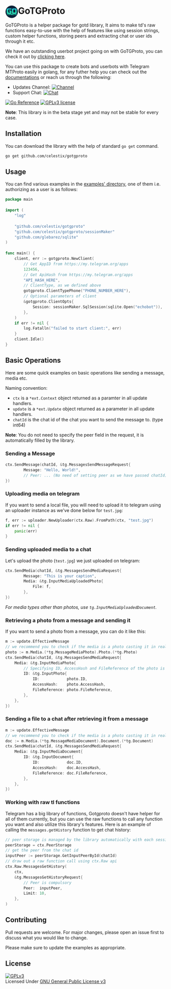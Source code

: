 # <a href="https://github.com/celestix/gotgproto"><img src="./gotgproto.png" width="40px" align="left"></img></a> GoTGProto
GoTGProto is a helper package for gotd library, It aims to make td's raw functions easy-to-use with the help of features like using session strings, custom helper functions, storing peers and extracting chat or user ids through it etc.

We have an outstanding userbot project going on with GoTGProto, you can check it out by [clicking here](https://github.com/GigaUserbot/GIGA). 

You can use this package to create bots and userbots with Telegram MTProto easily in golang, for any futher help you can check out the [documentations](https://pkg.go.dev/github.com/celestix/gotgproto) or reach us through the following:
- Updates Channel: [![Channel](https://img.shields.io/badge/GoTGProto-Channel-dark)](https://telegram.me/gotgproto)
- Support Chat: [![Chat](https://img.shields.io/badge/GoTGProto-Support%20Chat-red)](https://telegram.me/gotgprotochat)

[![Go Reference](https://pkg.go.dev/badge/github.com/celestix/gotgproto.svg)](https://pkg.go.dev/github.com/celestix/gotgproto) [![GPLv3 license](https://img.shields.io/badge/License-GPLv3-blue.svg)](http://perso.crans.org/besson/LICENSE.html)

**Note**: This library is in the beta stage yet and may not be stable for every case.

## Installation
You can download the library with the help of standard `go get` command.

```bash
go get github.com/celestix/gotgproto
```

## Usage
You can find various examples in the [examples' directory](./examples/), one of them i.e. authorizing as a user is as follows:
```go
package main

import (
	"log"
	
	"github.com/celestix/gotgproto"
	"github.com/celestix/gotgproto/sessionMaker"
	"github.com/glebarez/sqlite"
)

func main() {
	client, err := gotgproto.NewClient(
		// Get AppID from https://my.telegram.org/apps
		123456,
		// Get ApiHash from https://my.telegram.org/apps
		"API_HASH_HERE",
		// ClientType, as we defined above
		gotgproto.ClientTypePhone("PHONE_NUMBER_HERE"),
		// Optional parameters of client
		&gotgproto.ClientOpts{
			Session: sessionMaker.SqlSession(sqlite.Open("echobot")),
		},
	)
	if err != nil {
		log.Fatalln("failed to start client:", err)
	}
	client.Idle()
}
```

## Basic Operations
Here are some quick examples on basic operations like sending a message, media etc.

Naming convention:
- `ctx` is a `*ext.Context` object returned as a paramter in all update handlers.
- `update` is a `*ext.Update` object returned as a parameter in all update handlers.
- `chatId` is the chat id of the chat you want to send the message to. (type int64)

**Note**: You do not need to specify the peer field in the request, it is automatically filled by the library.

### Sending a Message
```go
ctx.SendMessage(chatId, &tg.MessagesSendMessageRequest{
		Message: "Hello, World!",
		// Peer: ... (No need of setting peer as we have passed chatId)
})
```

### Uploading media on telegram
If you want to send a local file, you will need to upload it to telegram using an uploader instance as we've done below for `test.jpg`:
```go
f, err := uploader.NewUploader(ctx.Raw).FromPath(ctx, "test.jpg")
if err != nil {
	panic(err)
}
```

### Sending uploaded media to a chat
Let's upload the photo (`test.jpg`) we just uploaded on telegram:
```go
ctx.SendMedia(chatId, &tg.MessagesSendMediaRequest{
		Message: "This is your caption",
		Media: &tg.InputMediaUploadedPhoto{
			File: f,
		},
})
```

_For media types other than photos, use `tg.InputMediaUploadedDocument`._

### Retrieving a photo from a message and sending it
If you want to send a photo from a message, you can do it like this:
```go
m := update.EffectiveMessage
// we recommend you to check if the media is a photo casting it in real life applications.
photo := m.Media.(*tg.MessageMediaPhoto).Photo.(*tg.Photo)
ctx.SendMedia(chatId, &tg.MessagesSendMediaRequest{
	Media: &tg.InputMediaPhoto{
		// Specifying ID, AccessHash and FileReference of the photo is compulsory.
		ID: &tg.InputPhoto{
			ID:            photo.ID,
			AccessHash:    photo.AccessHash,
			FileReference: photo.FileReference,
		},
	},
})
```

### Sending a file to a chat after retrieving it from a message
```go
m := update.EffectiveMessage
// we recommend you to check if the media is a photo casting it in real life applications.
doc := m.Media.(*tg.MessageMediaDocument).Document.(*tg.Document)
ctx.SendMedia(chatId, &tg.MessagesSendMediaRequest{
	Media: &tg.InputMediaDocument{
		ID: &tg.InputDocument{
			ID:            doc.ID,
			AccessHash:    doc.AccessHash,
			FileReference: doc.FileReference,
		},
	},
})
```

### Working with raw tl functions
Telegram has a big library of functions, Gotgproto doesn't have helper for all of them currently, but you can use the raw functions to call any function you want and also utilize this library's features. Here is an example of calling the `messages.getHistory` function to get chat history:
```go
// peer storage is managed by the library automatically with each session. It stores the chat ids and their access hash which are needed to create input peer queries.
peerStorage = ctx.PeerStorage
// get the peer from the chat id
inputPeer := peerStorage.GetInputPeerById(chatId)
// draw out a raw function call using ctx.Raw api
ctx.Raw.MessagesGetHistory(
	ctx,
	&tg.MessagesGetHistoryRequest{
		// Peer is compulsory
		Peer:  inputPeer,
		Limit: 10,
	},
)
```


## Contributing
Pull requests are welcome. For major changes, please open an issue first to discuss what you would like to change.

Please make sure to update the examples as appropriate.

## License
[![GPLv3](https://www.gnu.org/graphics/gplv3-127x51.png)](https://www.gnu.org/licenses/gpl-3.0.en.html)
<br>Licensed Under <a href="https://www.gnu.org/licenses/gpl-3.0.en.html">GNU General Public License v3</a>

